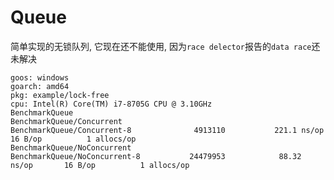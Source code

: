 # Queue
简单实现的无锁队列, 它现在还不能使用, 因为`race delector`报告的`data race`还未解决

```shell
goos: windows
goarch: amd64
pkg: example/lock-free
cpu: Intel(R) Core(TM) i7-8705G CPU @ 3.10GHz
BenchmarkQueue
BenchmarkQueue/Concurrent
BenchmarkQueue/Concurrent-8         	 4913110	       221.1 ns/op	      16 B/op	       1 allocs/op
BenchmarkQueue/NoConcurrent
BenchmarkQueue/NoConcurrent-8       	24479953	        88.32 ns/op	      16 B/op	       1 allocs/op
```